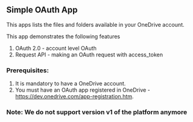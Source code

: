 ## Simple OAuth App

  This apps lists the files and folders available in your OneDrive account.

  This app demonstrates the following features
  1. OAuth 2.0 - account level OAuth
  2. Request API - making an OAuth request with access_token


### Prerequisites:

1. It is mandatory to have a OneDrive account.
2. You must have an OAuth app registered in OneDrive - https://dev.onedrive.com/app-registration.htm.

### Note: We do not support version v1 of the platform anymore